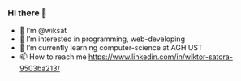 ### Hi there 👋

- 👋 I’m @wiksat
- 👀 I’m interested in programming, web-developing
- 🌱 I’m currently learning computer-science at AGH UST
- 📫 How to reach me https://www.linkedin.com/in/wiktor-satora-9503ba213/
<!--
**wiksat/wiksat** is a ✨ _special_ ✨ repository because its `README.md` (this file) appears on your GitHub profile.

Here are some ideas to get you started:

- 🔭 I’m currently working on ...
- 🌱 I’m currently learning ...
- 👯 I’m looking to collaborate on ...
- 🤔 I’m looking for help with ...
- 💬 Ask me about ...
- 📫 How to reach me: ...
- 😄 Pronouns: ...
- ⚡ Fun fact: ...
-->

